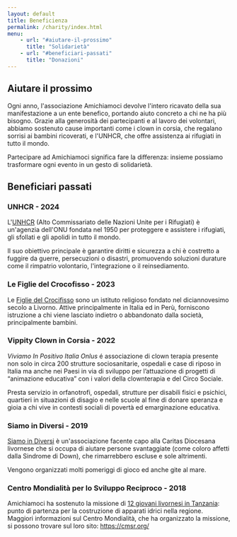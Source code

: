 ```yaml
---
layout: default
title: Beneficienza
permalink: /charity/index.html
menu:
    - url: "#aiutare-il-prossimo"
      title: "Solidarietà"
    - url: "#beneficiari-passati"
      title: "Donazioni"
---
```


## Aiutare il prossimo
Ogni anno, l'associazione Amichiamoci devolve l'intero ricavato della sua manifestazione a un ente benefico, portando aiuto concreto a chi ne ha più bisogno. Grazie alla generosità dei partecipanti e al lavoro dei volontari, abbiamo sostenuto cause importanti come i clown in corsia, che regalano sorrisi ai bambini ricoverati, e l'UNHCR, che offre assistenza ai rifugiati in tutto il mondo.

Partecipare ad Amichiamoci significa fare la differenza: insieme possiamo trasformare ogni evento in un gesto di solidarietà.

## Beneficiari passati

### UNHCR - 2024
L'[UNHCR](https://www.unhcr.org/it/) (Alto Commissariato delle Nazioni Unite per i Rifugiati) è
un'agenzia dell'ONU fondata nel 1950 per proteggere e assistere i rifugiati,
gli sfollati e gli apolidi in tutto il mondo.

Il suo obiettivo principale è garantire diritti e sicurezza a chi è costretto a fuggire da guerre, persecuzioni o disastri, promuovendo soluzioni durature come il rimpatrio volontario, l'integrazione o il reinsediamento.

### Le Figlie del Crocofisso - 2023
Le [Figlie del Crocifisso](https://it.wikipedia.org/wiki/Figlie_del_Crocifisso) 
sono un istituto religioso fondato nel diciannovesimo secolo a Livorno.
Attive principalmente in Italia ed in Perù, forniscono istruzione a chi viene lasciato indietro o abbandonato dalla società, principalmente bambini.

### Vippity Clown in Corsia - 2022
*Viviamo In Positivo Italia Onlus* é associazione di clown terapia
presente non solo in circa 200 strutture sociosanitarie, ospedali e case di riposo in Italia ma anche nei Paesi in via di sviluppo per l’attuazione di progetti di “animazione educativa” con i valori della clownterapia e del Circo Sociale.

Presta servizio in orfanotrofi, ospedali, strutture per disabili fisici e psichici, quartieri in situazioni di disagio e nelle scuole al fine di donare speranza e gioia a chi vive in contesti sociali di povertà ed emarginazione educativa.

### Siamo in Diversi - 2019
[Siamo in Diversi](http://www.siamoindiversi.it/) è un'associazione facente capo alla 
Caritas Diocesana livornese che si occupa di aiutare persone svantaggiate (come coloro affetti dalla Sindrome di Down), che rimarrebbero escluse e sole altrimenti.

Vengono organizzati molti pomeriggi di gioco ed anche gite al mare.

### Centro Mondialità per lo Sviluppo Reciproco - 2018
Amichiamoci ha sostenuto la missione di [12 giovani livornesi in Tanzania](https://cmsr.org/campagne/kilimaji/):
punto di partenza per la costruzione di apparati idrici nella regione.
Maggiori informazioni sul Centro Mondialità, che ha organizzato la missione, si possono trovare sul loro sito:
<https://cmsr.org/>